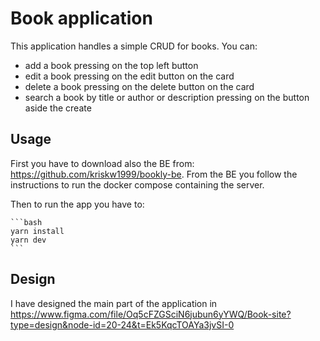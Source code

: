 # Book application

This application handles a simple CRUD for books.
You can:

- add a book pressing on the top left button
- edit a book pressing on the edit button on the card
- delete a book pressing on the delete button on the card
- search a book by title or author or description pressing on the button aside the create

## Usage

First you have to download also the BE from: https://github.com/kriskw1999/bookly-be.
From the BE you follow the instructions to run the docker compose containing the server.

Then to run the app you have to:

    ```bash 
    yarn install
    yarn dev
    ```

## Design
I have designed the main part of the application in https://www.figma.com/file/Oq5cFZGSciN6jubun6yYWQ/Book-site?type=design&node-id=20-24&t=Ek5KqcTOAYa3jvSI-0
